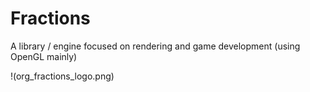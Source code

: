 # Fractions
A library / engine focused on rendering and game development (using OpenGL mainly)

!(org_fractions_logo.png)
